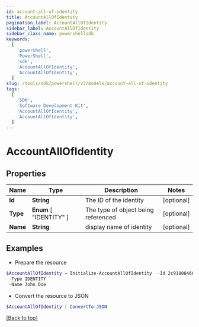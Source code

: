 ```yaml
---
id: account-all-of-identity
title: AccountAllOfIdentity
pagination_label: AccountAllOfIdentity
sidebar_label: AccountAllOfIdentity
sidebar_class_name: powershellsdk
keywords:
  [
    'powershell',
    'PowerShell',
    'sdk',
    'AccountAllOfIdentity',
    'AccountAllOfIdentity',
  ]
slug: /tools/sdk/powershell/v3/models/account-all-of-identity
tags:
  [
    'SDK',
    'Software Development Kit',
    'AccountAllOfIdentity',
    'AccountAllOfIdentity',
  ]
---
```


# AccountAllOfIdentity

## Properties

| Name | Type | Description | Notes |
| --- | --- | --- | --- |
| **Id** | **String** | The ID of the identity | [optional] |
| **Type** | **Enum** [ "IDENTITY" ] | The type of object being referenced | [optional] |
| **Name** | **String** | display name of identity | [optional] |

## Examples

- Prepare the resource

```powershell
$AccountAllOfIdentity = Initialize-AccountAllOfIdentity  -Id 2c918084660f45d6016617daa9210584 `
 -Type IDENTITY `
 -Name John Doe
```

- Convert the resource to JSON

```powershell
$AccountAllOfIdentity | ConvertTo-JSON
```

[[Back to top]](#)
